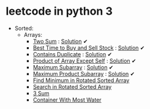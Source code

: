 # leetcode in python 3

- Sorted:
  - Arrays:
    - <a href='https://leetcode.com/problems/two-sum/'>Two Sum</a> : <a href='https://github.com/MikeFerko/leetcode/blob/master/Array/twoSum.py'>Solution</a> ✔
    - <a href='https://leetcode.com/problems/best-time-to-buy-and-sell-stock/'>Best Time to Buy and Sell Stock</a> : <a href='https://github.com/MikeFerko/leetcode/blob/master/Array/bestTimeToBuyAndSellStock.py'>Solution</a> ✔
    - <a href='https://leetcode.com/problems/contains-duplicate/'>Contains Duplicate</a> : <a href='https://github.com/MikeFerko/leetcode/blob/master/Array/containsDuplicate.py'>Solution</a> ✔
    - <a href='https://leetcode.com/problems/product-of-array-except-self/'>Product of Array Except Self</a> : <a href='https://github.com/MikeFerko/leetcode/blob/master/Array/productOfArrayExceptSelf.py'>Solution</a> ✔
    - <a href='https://leetcode.com/problems/maximum-subarray/'>Maximum Subarray</a> : <a href='https://github.com/MikeFerko/leetcode/blob/master/Array/maximumSubarray.py'>Solution</a> ✔
    - <a href='https://leetcode.com/problems/maximum-product-subarray/'>Maximum Product Subarray</a> : <a href='https://github.com/MikeFerko/leetcode/blob/master/Array/maximumProductSubarray.py'>Solution</a> ✔
    - <a href='https://leetcode.com/problems/find-minimum-in-rotated-sorted-array/'>Find Minimum in Rotated Sorted Array</a>
    - <a href='https://leetcode.com/problems/search-in-rotated-sorted-array/'>Search in Rotated Sorted Array</a>
    - <a href='https://leetcode.com/problems/3sum/'>3 Sum</a>
    - <a href='https://leetcode.com/problems/container-with-most-water/'>Container With Most Water</a>
